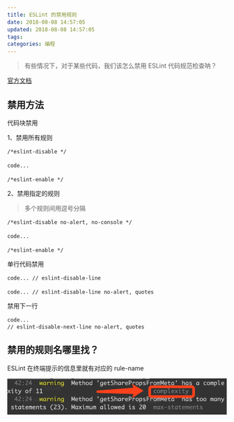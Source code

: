 ```yaml
---
title: ESLint 的禁用规则
date: 2018-08-08 14:57:05
updated: 2018-08-08 14:57:05
tags:
categories: 编程
---
```


> 有些情况下，对于某些代码，我们该怎么禁用 ESLint 代码规范检查呐？

[官方文档](https://eslint.org/docs/user-guide/configuring.html#configuring-rules)

## 禁用方法

代码块禁用

1、禁用所有规则
```
/*eslint-disable */

code...

/*eslint-enable */
```

2、禁用指定的规则
> 多个规则间用逗号分隔

```
/*eslint-disable no-alert, no-console */

code...

/*eslint-enable */
```

单行代码禁用

```
code... // eslint-disable-line

code... // eslint-disable-line no-alert, quotes
```

禁用下一行
```
code...
// eslint-disable-next-line no-alert, quotes 
```

##  禁用的规则名哪里找？

ESLint 在终端提示的信息里就有对应的 rule-name

![-w493](/media/15337126571518.jpg)

